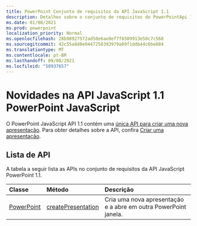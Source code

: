 ```yaml
---
title: PowerPoint Conjunto de requisitos da API JavaScript 1.1
description: Detalhes sobre o conjunto de requisitos do PowerPointApi 1.1.
ms.date: 01/08/2021
ms.prod: powerpoint
localization_priority: Normal
ms.openlocfilehash: 28b98927572ad50e6ae8ef7f6509913e50c7c568
ms.sourcegitcommit: 42c55a8d8e0447258393979a09f1ddb44c6be884
ms.translationtype: MT
ms.contentlocale: pt-BR
ms.lasthandoff: 09/08/2021
ms.locfileid: "58937657"
---
```

# <a name="whats-new-in-powerpoint-javascript-api-11"></a>Novidades na API JavaScript 1.1 PowerPoint JavaScript

O PowerPoint JavaScript API 1.1 contém uma [única API para criar uma nova apresentação](/javascript/api/powerpoint#PowerPoint_createPresentation_base64File_). Para obter detalhes sobre a API, confira [Criar uma apresentação](../../powerpoint/powerpoint-add-ins.md#create-a-presentation).

## <a name="api-list"></a>Lista de API

A tabela a seguir lista as APIs no conjunto de requisitos da API JavaScript PowerPoint 1.1.

| Classe | Método | Descrição |
|:---|:---|:---|
|[PowerPoint](/javascript/api/powerpoint)|[createPresentation](/javascript/api/powerpoint#PowerPoint_createPresentation_base64File_)|Cria uma nova apresentação e a abre em outra PowerPoint janela.|
